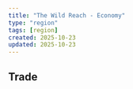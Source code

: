 ```yaml
---
title: "The Wild Reach - Economy"
type: "region"
tags: [region]
created: 2025-10-23
updated: 2025-10-23
---
```

## Trade
